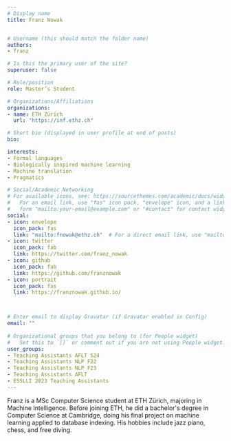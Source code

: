 ```yaml
---
# Display name
title: Franz Nowak


# Username (this should match the folder name)
authors:
- franz

# Is this the primary user of the site?
superuser: false

# Role/position
role: Master’s Student

# Organizations/Affiliations
organizations:
- name: ETH Zürich
  url: "https://inf.ethz.ch"

# Short bio (displayed in user profile at end of posts)
bio: 

interests:
- Formal languages
- Biologically inspired machine learning
- Machine translation
- Pragmatics

# Social/Academic Networking
# For available icons, see: https://sourcethemes.com/academic/docs/widgets/#icons
#   For an email link, use "fas" icon pack, "envelope" icon, and a link in the
#   form "mailto:your-email@example.com" or "#contact" for contact widget.
social:
- icon: envelope
  icon_pack: fas
  link: "mailto:fnowak@ethz.ch"  # For a direct email link, use "mailto:test@example.org".
- icon: twitter
  icon_pack: fab
  link: https://twitter.com/franz_nowak
- icon: github
  icon_pack: fab
  link: https://github.com/franznowak
- icon: portrait
  icon_pack: fas
  link: https://franznowak.github.io/



# Enter email to display Gravatar (if Gravatar enabled in Config)
email: ""
  
# Organizational groups that you belong to (for People widget)
#   Set this to `[]` or comment out if you are not using People widget.  
user_groups:
- Teaching Assistants AFLT S24
- Teaching Assistants NLP F22
- Teaching Assistants NLP F23
- Teaching Assistants AFLT
- ESSLLI 2023 Teaching Assistants
---
```

Franz is a MSc Computer Science student at ETH Zürich, majoring in Machine Intelligence. Before joining ETH, he did a bachelor's degree in Computer Science at Cambridge, doing his final project on machine learning applied to database indexing. His hobbies include jazz piano, chess, and free diving.
